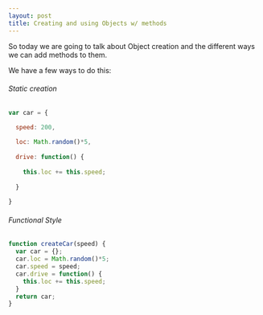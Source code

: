 ```yaml
---
layout: post
title: Creating and using Objects w/ methods
---
```


So today we are going to talk about Object creation and the different ways we can add methods to them.

We have a few ways to do this:

###### Static creation
```javascript
var car = {

  speed: 200,
  
  loc: Math.random()*5,
  
  drive: function() {
  
    this.loc += this.speed;
    
  }
  
}
```

###### Functional Style
```javascript
function createCar(speed) {
  var car = {};
  car.loc = Math.random()*5;
  car.speed = speed;
  car.drive = function() {
    this.loc += this.speed;
  }
  return car;
}
```

